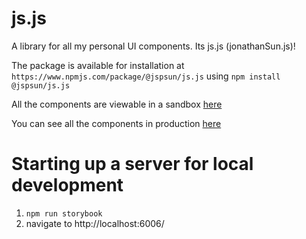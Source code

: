 # js.js
A library for all my personal UI components. Its js.js (jonathanSun.js)!



The package is available for installation at `https://www.npmjs.com/package/@jspsun/js.js` using `npm install @jspsun/js.js`


All the components are viewable in a sandbox [here](https:/js-js.io)

You can see all the components in production [here](https://jonathan.solar/)


# Starting up a server for local development
1. `npm run storybook`
2. navigate to http://localhost:6006/

